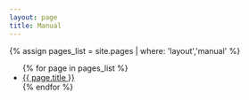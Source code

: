 ```yaml
---
layout: page
title: Manual
---
```

{% assign pages_list = site.pages | where: 'layout','manual' %}

<ul>
{% for page in pages_list %}
  <li><a href="{{ site.baseurl }}{{ page.url }}">{{ page.title }}</a></li>
{% endfor %}
</ul>
